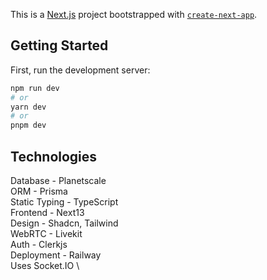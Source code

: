 This is a [Next.js](https://nextjs.org/) project bootstrapped with [`create-next-app`](https://github.com/vercel/next.js/tree/canary/packages/create-next-app).

## Getting Started

First, run the development server:

```bash
npm run dev
# or
yarn dev
# or
pnpm dev
```

## Technologies
Database - Planetscale \
ORM - Prisma \
Static Typing - TypeScript \
Frontend - Next13 \
Design - Shadcn, Tailwind \
WebRTC - Livekit \
Auth - Clerkjs \
Deployment - Railway \
Uses Socket.IO \
